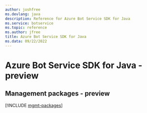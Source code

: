 ```yaml
---
author: joshfree
ms.devlang: java
description: Reference for Azure Bot Service SDK for Java
ms.service: botservice
ms.topic: reference
ms.author: jfree
title: Azure Bot Service SDK for Java
ms.data: 09/22/2022
---
```

# Azure Bot Service SDK for Java - preview

## Management packages - preview
[!INCLUDE [mgmt-packages](bot-service-mgmt-index.md)]